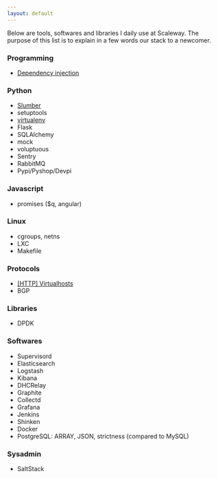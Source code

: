 ```yaml
---
layout: default
---
```


Below are tools, softwares and libraries I daily use at Scaleway. The purpose
of this list is to explain in a few words our stack to a newcomer.


### Programming

* [Dependency injection](dependency_injection)


### Python

* [Slumber](slumber)
* setuptools
* [virtualenv](virtualenv)
* Flask
* SQLAlchemy
* mock
* voluptuous
* Sentry
* RabbitMQ
* Pypi/Pyshop/Devpi


### Javascript

* promises ($q, angular)


### Linux

* cgroups, netns
* LXC
* Makefile

### Protocols

* [[HTTP] Virtualhosts](https://community.scaleway.com/t/multiple-sub-domains-pointing-to-different-services-on-the-same-server/2534/3?u=jcastets)
* BGP


### Libraries

* DPDK


### Softwares

* Supervisord
* Elasticsearch
* Logstash
* Kibana
* DHCRelay
* Graphite
* Collectd
* Grafana
* Jenkins
* Shinken
* Docker
* PostgreSQL: ARRAY, JSON, strictness (compared to MySQL)


### Sysadmin

* SaltStack
